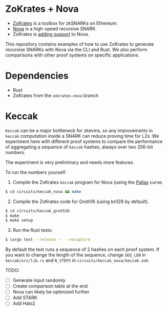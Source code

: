 # ZoKrates + Nova

- [ZoKrates](zokrates.github.io/) is a toolbox for zkSNARKs on Ethereum. 
- [Nova](https://github.com/microsoft/Nova) is a high-speed recursive SNARK.
- ZoKrates is [adding support](https://github.com/Zokrates/ZoKrates/pull/1235) to Nova.

This repository contains examples of how to use ZoKrates to generate recursive
SNARKs with Nova via the CLI and Rust. We also perform comparisons with other
proof systems on specific applications.

# Dependencies

- Rust
- ZoKrates from the `zokrates-nova` branch

# Keccak

`Keccak` can be a major bottleneck for zkevms, so any improvements in `keccak`
computation inside a SNARK can reduce proving time for L2s. We experiment here
with different proof systems to compare the performance of aggregating a
sequence of `keccak` hashes, always over two 256-bit numbers.

The experiment is very preliminary and needs more features.

To run the numbers yourself:

1. Compile the ZoKrates `keccak` program for Nova (using the [Pallas](https://github.com/zcash/pasta) curve.
```bash
$ cd circuits/keccak_nova && make
```

2. Compile the ZoKrates code for Groth16  (using bn128 by default).
```bash
$ cd circuits/keccak_groth16
$ make
$ make setup
```

3. Run the Rust tests:
```bash
$ cargo test --release -- --nocapture
```

By default the test runs a sequence of 2 hashes on each proof system.  If you
want to change the length of the sequence, change `SEQ_LEN` in
`keccak/src/lib.rs` and `N_STEPS` in `circuits/keccak_nova/keccak.zok`.

TODO:

- [ ] Generate input randomly
- [ ] Create comparison table at the end
- [ ] Nova can likely be optimized further
- [ ] Add STARK
- [ ] Add Halo2
